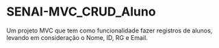 # SENAI-MVC_CRUD_Aluno
Um projeto MVC que tem como funcionalidade fazer registros de alunos, levando em consideração o Nome, ID, RG e Email.
